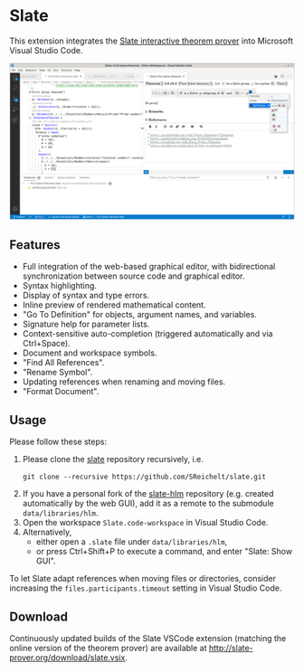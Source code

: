 # Slate

This extension integrates the [Slate interactive theorem prover](http://slate-prover.org/) into Microsoft Visual Studio Code.

![Screenshot](https://raw.githubusercontent.com/SReichelt/slate/master/src/vscode/media/screenshot.png)

## Features

* Full integration of the web-based graphical editor, with bidirectional synchronization between source code and graphical editor.
* Syntax highlighting.
* Display of syntax and type errors.
* Inline preview of rendered mathematical content.
* "Go To Definition" for objects, argument names, and variables.
* Signature help for parameter lists.
* Context-sensitive auto-completion (triggered automatically and via Ctrl+Space).
* Document and workspace symbols.
* "Find All References".
* "Rename Symbol".
* Updating references when renaming and moving files.
* "Format Document".

## Usage

Please follow these steps:

1. Please clone the [slate](https://github.com/SReichelt/slate) repository recursively, i.e.
   ```
   git clone --recursive https://github.com/SReichelt/slate.git
   ```
2. If you have a personal fork of the [slate-hlm](https://github.com/SReichelt/slate-hlm) repository (e.g. created automatically by the web GUI), add it as a remote to the submodule `data/libraries/hlm`.
3. Open the workspace `Slate.code-workspace` in Visual Studio Code.
4. Alternatively,
   * either open a `.slate` file under `data/libraries/hlm`,
   * or press Ctrl+Shift+P to execute a command, and enter "Slate: Show GUI".

To let Slate adapt references when moving files or directories, consider increasing the `files.participants.timeout` setting in Visual Studio Code.

## Download

Continuously updated builds of the Slate VSCode extension (matching the online version of the theorem prover) are available at http://slate-prover.org/download/slate.vsix.
